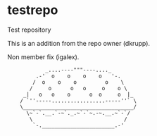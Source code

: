 # testrepo
Test repository

This is an addition from the repo owner (dkrupp).

Non member fix (igalex).

                _....----"""----...._
             .-'  o    o    o    o   '-.
            /  o    o    o         o    \
           /     o      o   o     o    o \
         _|   o   o    o      o  o     o  |_
        / `''-----.................-----''` \
        \___________________________________/
          \~`-`.__.`-~`._.~`-`~.-~.__.~`-`/
           \                             /
            `-._______________________.-'
